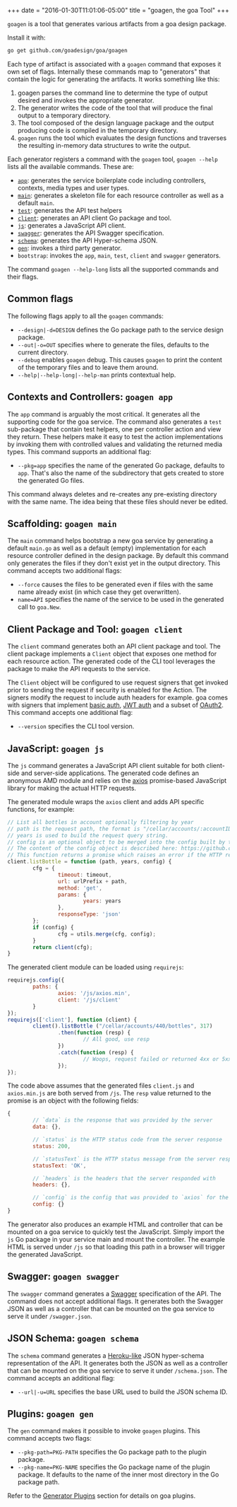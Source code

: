+++
date = "2016-01-30T11:01:06-05:00"
title = "goagen, the goa Tool"
+++

`goagen` is a tool that generates various artifacts from a goa design package.

Install it with:

```bash
go get github.com/goadesign/goa/goagen
```

Each type of artifact is associated with a `goagen` command that exposes it own set of flags.
Internally these commands map to "generators" that contain the logic for generating the artifacts.
It works something like this:

1. goagen parses the command line to determine the type of output desired and invokes the appropriate generator.
2. The generator writes the code of the tool that will produce the final output to a temporary directory.
3. The tool composed of the design language package and the output producing code is compiled in the temporary directory.
4. `goagen` runs the tool which evaluates the design functions and traverses the resulting in-memory data
structures to write the output.

Each generator registers a command with the `goagen` tool, `goagen --help` lists all the available
commands. These are:

* [`app`](#gen_app): generates the service boilerplate code including controllers, contexts, media types and user types.
* [`main`](#gen_main): generates a skeleton file for each resource controller as well as a default `main`.
* [`test`](#gen_test): generates the API test helpers
* [`client`](#gen_client): generates an API client Go package and tool.
* [`js`](#gen_js): generates a JavaScript API client.
* [`swagger`](#gen_swagger): generates the API Swagger specification.
* [`schema`](#gen_schema): generates the API Hyper-schema JSON.
* [`gen`](#gen_gen): invokes a third party generator.
* `bootstrap`: invokes the `app`, `main`, `test`, `client` and `swagger` generators.

The command `goagen --help-long` lists all the supported commands and their flags.

## Common flags

The following flags apply to all the `goagen` commands:

* `--design|-d=DESIGN` defines the Go package path to the service design package.
* `--out|-o=OUT` specifies where to generate the files, defaults to the current directory.
* `--debug` enables `goagen` debug. This causes `goagen` to print the content of the temporary
files and to leave them around.
* `--help|--help-long|--help-man` prints contextual help.

## <a name="gen_app"></a> Contexts and Controllers: `goagen app`

The `app` command is arguably the most critical. It generates all the supporting code for the
goa service. The command also generates a `test` sub-package that contain test helpers, one per
controller action and view they return. These helpers make it easy to test the action
implementations by invoking them with controlled values and validating the returned media types.
This command supports an additional flag:

* `--pkg=app` specifies the name of the generated Go package, defaults to `app`. That's also the
name of the subdirectory that gets created to store the generated Go files.

This command always deletes and re-creates any pre-existing directory with the same name. The idea
being that these files should never be edited.

## <a name="gen_main"></a> Scaffolding: `goagen main`

The `main` command helps bootstrap a new goa service by generating a default `main.go` as
well as a default (empty) implementation for each resource controller defined in the design package. By default
this command only generates the files if they don't exist yet in the output directory. This
command accepts two additional flags:

* `--force` causes the files to be generated even if files with the same name already exist (in
        which case they get overwritten).
* `name=API` specifies the name of the service to be used in the generated call to `goa.New`.

## <a name="gen_client"></a> Client Package and Tool: `goagen client`

The `client` command generates both an API client package and tool. The client package implements a `Client`
object that exposes one method for each resource action. The generated code of the CLI tool leverages the package to
make the API requests to the service.

The `Client` object will be configured to use request signers that get invoked prior to sending the
request if security is enabled for the Action. The signers modify the request to include auth headers for example.
goa comes with signers that implement
[basic auth](https://godoc.org/github.com/goadesign/goa/client#BasicSigner),
[JWT auth](https://godoc.org/github.com/goadesign/goa/client/#JWTSigner) and a subset of
[OAuth2](https://godoc.org/github.com/goadesign/goa/client#OAuth2Signer).
This command accepts one additional flag:

* `--version` specifies the CLI tool version.

## <a name="gen_js"></a> JavaScript: `goagen js`

The `js` command generates a JavaScript API client suitable for both client-side and server-side
applications. The generated code defines an anonymous AMD module and relies on the
[axios](https://github.com/mzabriskie/axios) promise-based JavaScript library for making the actual
HTTP requests.

The generated module wraps the `axios` client and adds API specific functions, for example:

```javascript
// List all bottles in account optionally filtering by year
// path is the request path, the format is "/cellar/accounts/:accountID/bottles"
// years is used to build the request query string.
// config is an optional object to be merged into the config built by the function prior to making the request.
// The content of the config object is described here: https://github.com/mzabriskie/axios#request-api
// This function returns a promise which raises an error if the HTTP response is a 4xx or 5xx.
client.listBottle = function (path, years, config) {
        cfg = {
                timeout: timeout,
                url: urlPrefix + path,
                method: 'get',
                params: {
                        years: years
                },
                responseType: 'json'
        };
        if (config) {
                cfg = utils.merge(cfg, config);
        }
        return client(cfg);
}
```

The generated client module can be loaded using `requirejs`:

```javascript
requirejs.config({
        paths: {
                axios: '/js/axios.min',
                client: '/js/client'
        }
});
requirejs(['client'], function (client) {
        client().listBottle ("/cellar/accounts/440/bottles", 317)
                .then(function (resp) {
                        // All good, use resp
                })
                .catch(function (resp) {
                        // Woops, request failed or returned 4xx or 5xx.
                });
});
```

The code above assumes that the generated files `client.js` and `axios.min.js` are both
served from `/js`. The `resp` value returned to the promise is an object with the following
fields:

```javascript
{
        // `data` is the response that was provided by the server
        data: {},

        // `status` is the HTTP status code from the server response
        status: 200,

        // `statusText` is the HTTP status message from the server response
        statusText: 'OK',

        // `headers` is the headers that the server responded with
        headers: {},

        // `config` is the config that was provided to `axios` for the request
        config: {}
}
```

The generator also produces an example HTML and controller that can be mounted on a
goa service to quickly test the JavaScript. Simply import the `js` Go
package in your service main and mount the controller. The example HTML is served
under `/js` so that loading this path in a browser will trigger the generated
JavaScript.

## <a name="gen_swagger"></a> Swagger: `goagen swagger`

The `swagger` command generates a [Swagger](http://swagger.io) specification of the API. The command
does not accept additional flags. It generates both the Swagger JSON as well as a controller that
can be mounted on the goa service to serve it under `/swagger.json`.

## <a name="gen_schema"></a> JSON Schema: `goagen schema`

The `schema` command generates a
[Heroku-like](https://blog.heroku.com/archives/2014/1/8/json_schema_for_heroku_platform_api) JSON
hyper-schema representation of the API. It generates both the JSON as well as a controller that can
be mounted on the goa service to serve it under `/schema.json`. The command accepts an additional
flag:

* `--url|-u=URL` specifies the base URL used to build the JSON schema ID.

## <a name="gen_gen"></a> Plugins: `goagen gen`

The `gen` command makes it possible to invoke `goagen` plugins.
This command accepts two flags:

* `--pkg-path=PKG-PATH` specifies the Go package path to the plugin package.
* `--pkg-name=PKG-NAME` specifies the Go package name of the plugin package. It defaults to the
name of the inner most directory in the Go package path.

Refer to the [Generator Plugins](/extend/generators) section for details on goa plugins.
